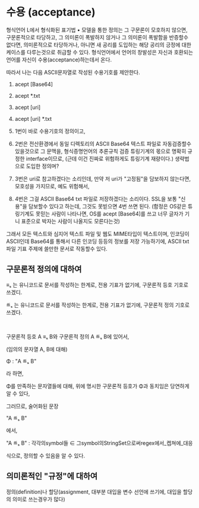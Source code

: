 # 수용 (acceptance)

형식언어 L에서 형식화된 표기법 • 모델을 통한 정의는 그 구문론이 모호하지 않으면, 구문론적으로 타당하고, 그 의미론이 폭발하지 않거나 그 의미론이 폭발함을 반증할수 없다면, 의미론적으로 타당하거나, 아니면 새 공리를 도입하는 해당 공리의 긍정에 대한 케이스를 다루는것으로 취급할 수 있다.
형식언어에서 언어의 창발성은 자신과 호환되는 언어를 자신이 수용(acceptance)하는데서 온다.

따라서 나는 다음 ASCII문자열로 작성된 수용기호를 제안한다.

1. acept [Base64]
2. acept *.txt
3. acept [uri]
4. acept [uri] *.txt

1. 1번이 바로 수용기호의 정의이고, 
2. 2번은 전산환경에서 동일 디렉토리의 ASCII Base64 텍스트 파일로 자동검증할수 있을것으로 그 문맥을, 형식증명언어의 추론규칙 검증 튜링기계의 몫으로 명확히 규정한 interface이므로, (근데 이건 진짜로 위험하게도 튜링기계 재량이다.) 생략법으로 도입한 정의며?
3. 3번은 uri로 참고하겠다는 소리인데, 만약 저 uri가 "고정됨"을 담보하지 않는다면, 모호성을 가지므로, 예도 위험해서,
4. 4번은 그걸 ASCII Base64 txt 파일로 저장하겠다는 소리이다. SSL을 보통 "신용"을 담보할수 있다고 하는데, 그것도 못빋으면 4번 쓰면 된다. (함정은 OS같은 튜링기계도 못믿는 사람이 나타나면, OS를 acept [Base64]를 쓰고 너무 글자가 기니 표준으로 박자는 사람이 나올지도 모른다는것)

그래서 모든 텍스트와 심지어 텍스트 파일 및 웹도 MIME타입이 텍스트이며, 인코딩이 ASCII인데 Base64를 통해서 다른 인코딩 등등의 정보를 저장 가능하기에, ASCII txt파일 기표 주제에 쓸만한 문서로 작동할수 있다.

## 구문론적 정의에 대하여

≡ₛ 는 유니코드로 문서를 작성하는 한계로, 전용 기표가 없기에, 구문론적 등호 기호로 쓰겠디.

≝ₛ 는 유니코드로 문서를 작성하는 한계로, 전용 기표가 없기에, 구문론적 정의 기호로 쓰겠다.

<br>

구문론적 등호 A ≡ₛ B와 구문론적 정의 A ≝ₛ B에 있어서,

(임의의 문자열 A, B에 대해)

Φ : "A ≝ₛ B"

라 하면,

Φ를 만족하는 문자열들에 대해, 위에 명시한 구문론적 등호가 Φ과 동치임은 당연하게 알 수 있다, 

그러므로, 술어화된 문장

"A ≝ₛ B"

에서,

"A ≝ₛ B" : 각각의symbol들 ∈ 그symbol의StringSet으로써regex에서_켑쳐에_대응

식으로, 정의할 수 있음을 알 수 있다.

## 의미론적인 "규정"에 대하여

정의(definition)나 할당(assignment, 대부분 대입을 변수 선언에 쓰기에, 대입을 할당의 의미로 쓰는경우가 많다)